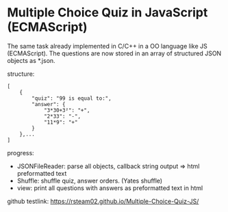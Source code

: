 # Multiple Choice Quiz in JavaScript (ECMAScript)

The same task already implemented in C/C++ in a OO language like JS (ECMAScript). The questions are now stored in an array of structured JSON objects as *.json.

structure:
```
[
    {
        "quiz": "99 is equal to:",
        "answer": {
            "3*30+3²": "+",
            "2*33": "-",
            "11*9": "+"
        }
    },...
]  
```

progress:

+ JSONFileReader: parse all objects, callback string output => html preformatted text
+ Shuffle: shuffle quiz, answer orders. (Yates shuffle)
+ view: print all questions with answers as preformatted text in html

github testlink:
https://rsteam02.github.io/Multiple-Choice-Quiz-JS/